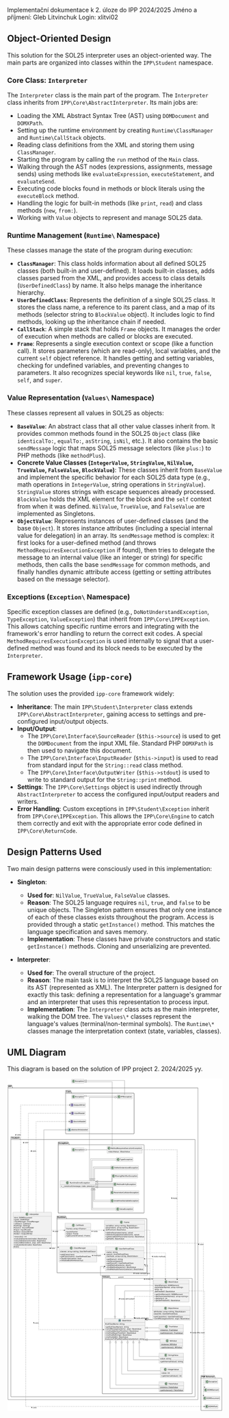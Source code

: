 Implementační dokumentace k 2. úloze do IPP 2024/2025
Jméno a příjmení: Gleb Litvinchuk
Login: xlitvi02

## Object-Oriented Design

This solution for the SOL25 interpreter uses an object-oriented way. The main parts are organized into classes within the `IPP\Student` namespace.

### Core Class: `Interpreter`

The `Interpreter` class is the main part of the program. The `Interpreter` class inherits from `IPP\Core\AbstractInterpreter`. Its main jobs are:

* Loading the XML Abstract Syntax Tree (AST) using `DOMDocument` and `DOMXPath`.
* Setting up the runtime environment by creating `Runtime\ClassManager` and `Runtime\CallStack` objects.
* Reading class definitions from the XML and storing them using `ClassManager`.
* Starting the program by calling the `run` method of the `Main` class.
* Walking through the AST nodes (expressions, assignments, message sends) using methods like `evaluateExpression`, `executeStatement`, and `evaluateSend`.
* Executing code blocks found in methods or block literals using the `executeBlock` method.
* Handling the logic for built-in methods (like `print`, `read`) and class methods (`new`, `from:`).
* Working with `Value` objects to represent and manage SOL25 data.

### Runtime Management (`Runtime\` Namespace)

These classes manage the state of the program during execution:

* **`ClassManager`**: This class holds information about all defined SOL25 classes (both built-in and user-defined). It loads built-in classes, adds classes parsed from the XML, and provides access to class details (`UserDefinedClass`) by name. It also helps manage the inheritance hierarchy.
* **`UserDefinedClass`**: Represents the definition of a single SOL25 class. It stores the class name, a reference to its parent class, and a map of its methods (selector string to `BlockValue` object). It includes logic to find methods, looking up the inheritance chain if needed.
* **`CallStack`**: A simple stack that holds `Frame` objects. It manages the order of execution when methods are called or blocks are executed.
* **`Frame`**: Represents a single execution context or scope (like a function call). It stores parameters (which are read-only), local variables, and the current `self` object reference. It handles getting and setting variables, checking for undefined variables, and preventing changes to parameters. It also recognizes special keywords like `nil`, `true`, `false`, `self`, and `super`.

### Value Representation (`Values\` Namespace)

These classes represent all values in SOL25 as objects:

* **`BaseValue`**: An abstract class that all other value classes inherit from. It provides common methods found in the SOL25 `Object` class (like `identicalTo:`, `equalTo:`, `asString`, `isNil`, etc.). It also contains the basic `sendMessage` logic that maps SOL25 message selectors (like `plus:`) to PHP methods (like `methodPlus`).
* **Concrete Value Classes (`IntegerValue`, `StringValue`, `NilValue`, `TrueValue`, `FalseValue`, `BlockValue`)**: These classes inherit from `BaseValue` and implement the specific behavior for each SOL25 data type (e.g., math operations in `IntegerValue`, string operations in `StringValue`). `StringValue` stores strings with escape sequences already processed. `BlockValue` holds the XML element for the block and the `self` context from when it was defined. `NilValue`, `TrueValue`, and `FalseValue` are implemented as Singletons.
* **`ObjectValue`**: Represents instances of user-defined classes (and the base `Object`). It stores instance attributes (including a special internal value for delegation) in an array. Its `sendMessage` method is complex: it first looks for a user-defined method (and throws `MethodRequiresExecutionException` if found), then tries to delegate the message to an internal value (like an integer or string) for specific methods, then calls the base `sendMessage` for common methods, and finally handles dynamic attribute access (getting or setting attributes based on the message selector).

### Exceptions (`Exception\` Namespace)

Specific exception classes are defined (e.g., `DoNotUnderstandException`, `TypeException`, `ValueException`) that inherit from `IPP\Core\IPPException`. This allows catching specific runtime errors and integrating with the framework's error handling to return the correct exit codes. A special `MethodRequiresExecutionException` is used internally to signal that a user-defined method was found and its block needs to be executed by the `Interpreter`.

## Framework Usage (`ipp-core`)

The solution uses the provided `ipp-core` framework widely:

* **Inheritance**: The main `IPP\Student\Interpreter` class extends `IPP\Core\AbstractInterpreter`, gaining access to settings and pre-configured input/output objects.
* **Input/Output**:
    * The `IPP\Core\Interface\SourceReader` (`$this->source`) is used to get the `DOMDocument` from the input XML file. Standard PHP `DOMXPath` is then used to navigate this document.
    * The `IPP\Core\Interface\InputReader` (`$this->input`) is used to read from standard input for the `String::read` class method.
    * The `IPP\Core\Interface\OutputWriter` (`$this->stdout`) is used to write to standard output for the `String::print` method.
* **Settings**: The `IPP\Core\Settings` object is used indirectly through `AbstractInterpreter` to access the configured input/output readers and writers.
* **Error Handling**: Custom exceptions in `IPP\Student\Exception` inherit from `IPP\Core\IPPException`. This allows the `IPP\Core\Engine` to catch them correctly and exit with the appropriate error code defined in `IPP\Core\ReturnCode`.

## Design Patterns Used

Two main design patterns were consciously used in this implementation:

* **Singleton**:
    * **Used for**: `NilValue`, `TrueValue`, `FalseValue` classes.
    * **Reason**: The SOL25 language requires `nil`, `true`, and `false` to be unique objects. The Singleton pattern ensures that only one instance of each of these classes exists throughout the program. Access is provided through a static `getInstance()` method. This matches the language specification and saves memory.
    * **Implementation**: These classes have private constructors and static `getInstance()` methods. Cloning and unserializing are prevented.

* **Interpreter**:
    * **Used for**: The overall structure of the project.
    * **Reason**: The main task is to interpret the SOL25 language based on its AST (represented as XML). The Interpreter pattern is designed for exactly this task: defining a representation for a language's grammar and an interpreter that uses this representation to process input.
    * **Implementation**: The `Interpreter` class acts as the main interpreter, walking the DOM tree. The `Values\*` classes represent the language's values (terminal/non-terminal symbols). The `Runtime\*` classes manage the interpretation context (state, variables, classes).

## UML Diagram

This diagram is based on the solution of IPP project 2. 2024/2025 yy.

![This is UML diagram IPP project 2.](Doc/uml_diagram.png)
